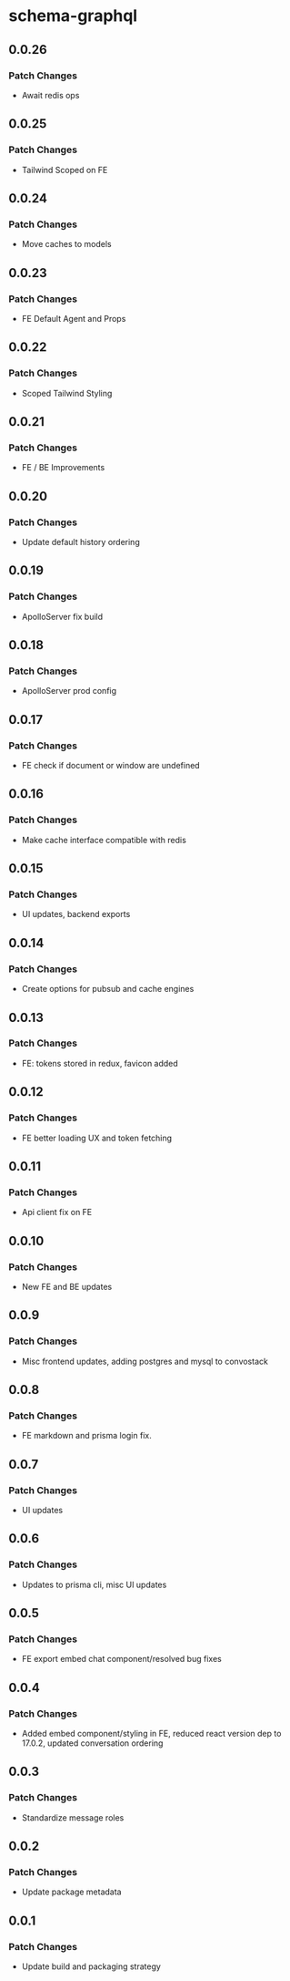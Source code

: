 # schema-graphql

## 0.0.26

### Patch Changes

- Await redis ops

## 0.0.25

### Patch Changes

- Tailwind Scoped on FE

## 0.0.24

### Patch Changes

- Move caches to models

## 0.0.23

### Patch Changes

- FE Default Agent and Props

## 0.0.22

### Patch Changes

- Scoped Tailwind Styling

## 0.0.21

### Patch Changes

- FE / BE Improvements

## 0.0.20

### Patch Changes

- Update default history ordering

## 0.0.19

### Patch Changes

- ApolloServer fix build

## 0.0.18

### Patch Changes

- ApolloServer prod config

## 0.0.17

### Patch Changes

- FE check if document or window are undefined

## 0.0.16

### Patch Changes

- Make cache interface compatible with redis

## 0.0.15

### Patch Changes

- UI updates, backend exports

## 0.0.14

### Patch Changes

- Create options for pubsub and cache engines

## 0.0.13

### Patch Changes

- FE: tokens stored in redux, favicon added

## 0.0.12

### Patch Changes

- FE better loading UX and token fetching

## 0.0.11

### Patch Changes

- Api client fix on FE

## 0.0.10

### Patch Changes

- New FE and BE updates

## 0.0.9

### Patch Changes

- Misc frontend updates, adding postgres and mysql to convostack

## 0.0.8

### Patch Changes

- FE markdown and prisma login fix.

## 0.0.7

### Patch Changes

- UI updates

## 0.0.6

### Patch Changes

- Updates to prisma cli, misc UI updates

## 0.0.5

### Patch Changes

- FE export embed chat component/resolved bug fixes

## 0.0.4

### Patch Changes

- Added embed component/styling in FE, reduced react version dep to 17.0.2, updated conversation ordering

## 0.0.3

### Patch Changes

- Standardize message roles

## 0.0.2

### Patch Changes

- Update package metadata

## 0.0.1

### Patch Changes

- Update build and packaging strategy
